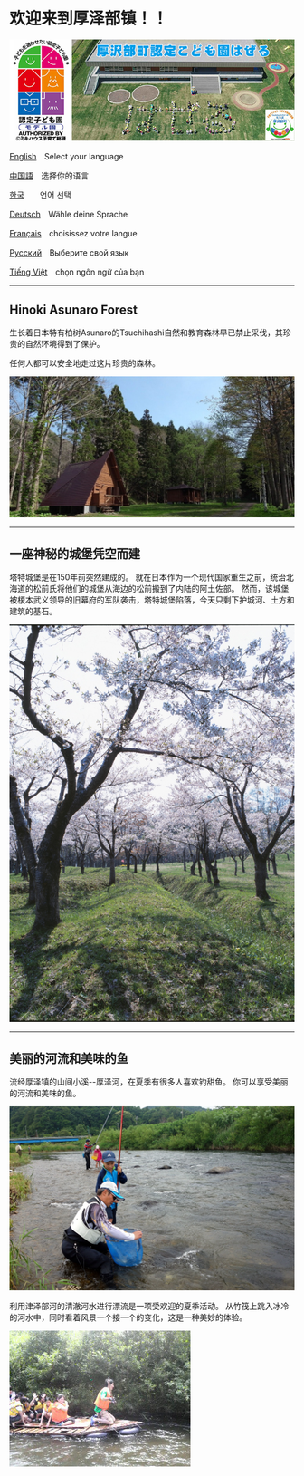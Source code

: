 # 欢迎来到厚泽部镇！！

![hazeru](fig/hazeru.jpg)



[English](English.html)　Select your language

[中国語](Chinese.html)　选择你的语言

[한국](Korea.html)　　언어 선택

[Deutsch](German.html)　Wähle deine Sprache

[Français](France.html)　choisissez votre langue

[Русский](Russ.html)　Выберите свой язык

[Tiếng Việt](vietnum.html)　chọn ngôn ngữ của bạn



------

## Hinoki Asunaro Forest

生长着日本特有柏树Asunaro的Tsuchihashi自然和教育森林早已禁止采伐，其珍贵的自然环境得到了保护。

任何人都可以安全地走过这片珍贵的森林。

![hazeru](fig/rekumori01.JPG)



------

## 一座神秘的城堡凭空而建

塔特城堡是在150年前突然建成的。 就在日本作为一个现代国家重生之前，统治北海道的松前氏将他们的城堡从海边的松前搬到了内陆的阿土佐部。 然而，该城堡被榎本武义领导的旧幕府的军队袭击，塔特城堡陷落，今天只剩下护城河、土方和建筑的基石。

![hazeru](fig/tatejou.jpg)





------

## 美丽的河流和美味的鱼

流经厚泽镇的山间小溪--厚泽河，在夏季有很多人喜欢钓甜鱼。 你可以享受美丽的河流和美味的鱼。

![hazeru](fig/ayu.JPG)



利用津泽部河的清澈河水进行漂流是一项受欢迎的夏季活动。 从竹筏上跳入冰冷的河水中，同时看着风景一个接一个的变化，这是一种美妙的体验。

![hazeru](fig/イカダ下り.jpg)
